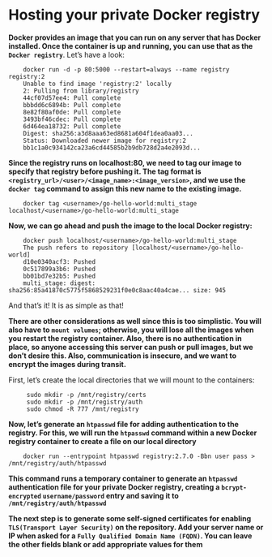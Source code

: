 # Hosting your private Docker registry

**Docker provides an image that you can run on any server that has Docker installed. Once the container is up and running, you can use that as the `Docker registry`**. Let’s have a look:
```shell
    docker run -d -p 80:5000 --restart=always --name registry registry:2
    Unable to find image 'registry:2' locally
    2: Pulling from library/registry
    44cf07d57ee4: Pull complete 
    bbbdd6c6894b: Pull complete 
    8e82f80af0de: Pull complete 
    3493bf46cdec: Pull complete 
    6d464ea18732: Pull complete 
    Digest: sha256:a3d8aaa63ed8681a604f1dea0aa03...
    Status: Downloaded newer image for registry:2
    bb1c1a0c934142ca23a6cd44585b2b9db728d2a4e2093d...
```

**Since the registry runs on localhost:80, we need to tag our image to specify that registry before pushing it. The tag format is `<registry_url>/<user>/<image_name>:<image_version>`, and we use the `docker tag` command to assign this new name to the existing image.**

```shell
    docker tag <username>/go-hello-world:multi_stage localhost/<username>/go-hello-world:multi_stage
```

**Now, we can go ahead and push the image to the local Docker registry:**

```shell
    docker push localhost/<username>/go-hello-world:multi_stage
    The push refers to repository [localhost/<username>/go-hello-world]
    d10e0340acf3: Pushed 
    0c517899a3b6: Pushed 
    bb01bd7e32b5: Pushed 
    multi_stage: digest: sha256:85a41870c5775f5868529231f0e0c8aac40a4cae... size: 945
```
And that’s it! It is as simple as that!

**There are other considerations as well since this is too simplistic. You will also have to `mount volumes`; otherwise, you will lose all the images when you restart the registry container. Also, there is no authentication in place, so anyone accessing this server can push or pull images, but we don’t desire this. Also, communication is insecure, and we want to encrypt the images during transit.**

First, let’s create the local directories that we will mount to the containers:
```shell
     sudo mkdir -p /mnt/registry/certs
     sudo mkdir -p /mnt/registry/auth
     sudo chmod -R 777 /mnt/registry
```

**Now, let’s generate an `htpasswd` file for adding authentication to the registry. For this, we will run the `htpasswd` command within a new Docker registry container to create a file on our local directory**
```shell
    docker run --entrypoint htpasswd registry:2.7.0 -Bbn user pass > /mnt/registry/auth/htpasswd
```
**This command runs a temporary container to generate an `htpasswd` authentication file for your private Docker registry, creating a `bcrypt-encrypted` `username/password` entry and saving it to `/mnt/registry/auth/htpasswd`**

**The next step is to generate some self-signed certificates for enabling `TLS(Transport Layer Security)` on the repository. Add your server name or IP when asked for a `Fully Qualified Domain Name (FQDN)`. You can leave the other fields blank or add appropriate values for them**